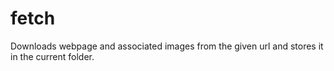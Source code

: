 # fetch
Downloads webpage and associated images from the given url and stores it in the current folder.
